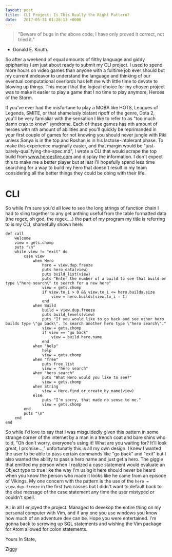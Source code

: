 ```yaml
---
layout: post
title:  CLI Project: Is This Really the Right Pattern?
date:   2017-05-31 01:28:13 +0000
---
```




> "Beware of bugs in the above code; I have only proved it correct, not tried it."
- Donald E. Knuth.

So after a weekend of equal amounts of filthy language and giddy epiphanies I am just about ready to submit my CLI project. I used to spend more hours on video games than anyone with a fulltime job ever should but my current endeavor to understand the language and thinking of our eventual computational overlords has left me with little time to devote to blowing up things. This meant that the logical choice for my chosen project was to make it easier to play a game that I no time to play anymore, Heroes of the Storm. 

If you've ever had the misfortune to play a MOBA like HOTS, Leagues of Legends, SMITE, or that shamelssly blatant ripoff of the genre, Dota 2, you'll be very famialiar with the sensation I like to refer to as "too much damn crap to know" syndrome. Each of these games has nth amount of heroes with nth amount of abilities and you'll quickly be reprimanded in your first couple of games for not knowing you should never jungle with Riki unless Sonya is in the top and Roshan is in his lactose-intolerant phase. To make this experience maginally easier, and that margin would be "just-barely-qualifying-the-spec.md", I wrote a CLI that would scrape the top build from www.heroesfire.com and display the information. I don't expect this to make me a better player but at leat I'll hopefully spend less time searching for a way to build my hero that doesn't result in my team considering all the better things they could be doing with their life.

# CLI
So while I'm sure you'd all love to see the long strings of function chain I had to sling together to any get anthing useful from the table formatted data (the regex, oh god, the regex....) the part of my program my title is referring to is my CLI, shamefully shown here:

```
def call
	welcome
	view = gets.chomp
	puts "\n"
	while view != "exit" do
		case view
			when Hero
				hero = view.dup.freeze
				puts hero_data(view)
				puts build_list(view)
				puts "Enter the number of a build to see that build or type \"hero search\" to search for a new hero"
				view = gets.chomp
				if view.to_i > 0 && view.to_i <= hero.builds.size
					view = hero.builds[view.to_i - 1]
				end	
			when Build
				build = view.dup.freeze
				puts build_levels(view)
				puts "If you would like to go back and see other hero builds type \"go back\". To search another hero type \"hero search\"."
				view = gets.chomp
				if view == "go back"
					view = build.hero.name
				end
			when "help"
				help
				view = gets.chomp
			when "free"
				puts free_list
				view = "hero search"		
			when "hero search"
				puts "What Hero would you like to see?"
				view = gets.chomp
			when String
				view = Hero.find_or_create_by_name(view)
			else
				puts "I'm sorry, that made no sense to me."
				view = gets.chomp
		end
		puts "\n"	
	end
end
```

So while I'd love to say that I was misguidedly given this pattern in some strange corner of the internet by a man in a trench coat and bare shins who told, "Oh don't worry, everyone's using it! What are you waiting for? It'll look great, I promise...," unfortunatly this is all my own design. I knew I wanted  the user to be able to pass certain commands like "go back" and "exit" but I also wanted the ability to pass a hero name and just get a hero. The giggle that emitted my person when I realized a case statement would evaluate an Object type to true like the way I'm using it here should never be heard when you know the person who made it looks like he came from an episode of Vikings. My one concern with the pattern is the use of the `hero = view.dup.freeze` in the first two casses but I didn't want to default back to the else message of the case statement any time the user mistyped or couldn't spell.

All in all I enjoyed the project. Managed to devekop the entire thing on my personal computer with Vim, and if any one you use windows you know how much of an adventure dev can be. Hope you were entertained. I'm gonna back to screwing up SQL statements and wishing the Vim package for Atom allowed for colon statements.

Yours In State,

Ziggy



